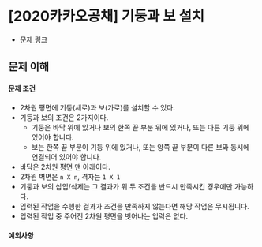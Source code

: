 # [2020카카오공채] 기둥과 보 설치
- [문제 링크](https://programmers.co.kr/learn/courses/30/lessons/60061)

## 문제 이해

#### 문제 조건
- 2차원 평면에 기둥(세로)과 보(가로)를 설치할 수 있다.
- 기둥과 보의 조건은 2가지이다.
    - 기둥은 바닥 위에 있거나 보의 한쪽 끝 부분 위에 있거나, 또는 다른 기둥 위에 있어야 합니다.
    - 보는 한쪽 끝 부분이 기둥 위에 있거나, 또는 양쪽 끝 부분이 다른 보와 동시에 연결되어 있어야 합니다.
- 바닥은 2차원 평면 맨 아래이다.
- 2차원 벽면은 `n X n`, 격자는 `1 X 1`
- 기둥과 보의 삽입/삭제는 그 결과가 위 두 조건을 반드시 만족시킨 경우에만 가능하다.
- 입력된 작업을 수행한 결과가 조건을 만족하지 않는다면 해당 작업은 무시됩니다.
- 입력된 작업 중 주어진 2차원 평면을 벗어나는 입력은 없다.

#### 예외사항